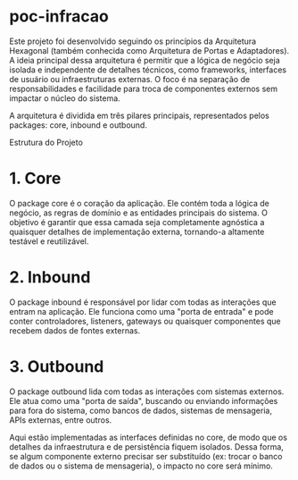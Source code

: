 # poc-infracao

Este projeto foi desenvolvido seguindo os princípios da Arquitetura Hexagonal (também conhecida como Arquitetura de Portas e Adaptadores). A ideia principal dessa arquitetura é permitir que a lógica de negócio seja isolada e independente de detalhes técnicos, como frameworks, interfaces de usuário ou infraestruturas externas. O foco é na separação de responsabilidades e facilidade para troca de componentes externos sem impactar o núcleo do sistema.

A arquitetura é dividida em três pilares principais, representados pelos packages: core, inbound e outbound.

Estrutura do Projeto

# 1. Core
O package core é o coração da aplicação. Ele contém toda a lógica de negócio, as regras de domínio e as entidades principais do sistema. O objetivo é garantir que essa camada seja completamente agnóstica a quaisquer detalhes de implementação externa, tornando-a altamente testável e reutilizável.

# 2. Inbound
O package inbound é responsável por lidar com todas as interações que entram na aplicação. Ele funciona como uma "porta de entrada" e pode conter controladores, listeners, gateways ou quaisquer componentes que recebem dados de fontes externas.

# 3. Outbound
O package outbound lida com todas as interações com sistemas externos. Ele atua como uma "porta de saída", buscando ou enviando informações para fora do sistema, como bancos de dados, sistemas de mensageria, APIs externas, entre outros.

Aqui estão implementadas as interfaces definidas no core, de modo que os detalhes da infraestrutura e de persistência fiquem isolados. Dessa forma, se algum componente externo precisar ser substituído (ex: trocar o banco de dados ou o sistema de mensageria), o impacto no core será mínimo.


